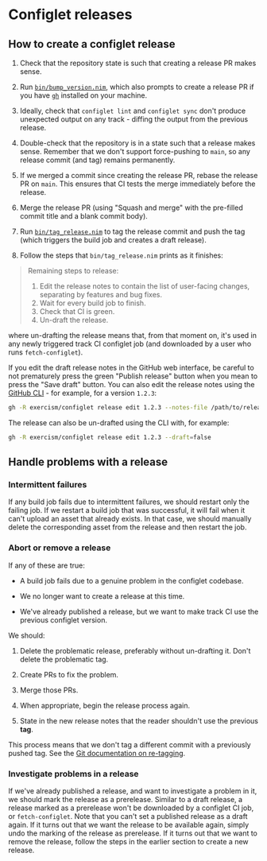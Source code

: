 # Configlet releases

## How to create a configlet release

1. Check that the repository state is such that creating a release PR makes sense.

1. Run [`bin/bump_version.nim`][bump_version], which also prompts to create a release PR if you have [`gh`][gh] installed on your machine.

1. Ideally, check that `configlet lint` and `configlet sync` don't produce unexpected output on any track - diffing the output from the previous release.

1. Double-check that the repository is in a state such that a release makes sense.
   Remember that we don't support force-pushing to `main`, so any release commit (and tag) remains permanently.

1. If we merged a commit since creating the release PR, rebase the release PR on `main`.
   This ensures that CI tests the merge immediately before the release.

1. Merge the release PR (using "Squash and merge" with the pre-filled commit title and a blank commit body).

1. Run [`bin/tag_release.nim`][tag_release] to tag the release commit and push the tag (which triggers the build job and creates a draft release).

1. Follow the steps that `bin/tag_release.nim` prints as it finishes:

> Remaining steps to release:
>
> 1. Edit the release notes to contain the list of user-facing changes,
>    separating by features and bug fixes.
> 2. Wait for every build job to finish.
> 3. Check that CI is green.
> 4. Un-draft the release.

where un-drafting the release means that, from that moment on, it's used in any newly triggered track CI configlet job (and downloaded by a user who runs `fetch-configlet`).

If you edit the draft release notes in the GitHub web interface, be careful to not prematurely press the green "Publish release" button when you mean to press the "Save draft" button.
You can also edit the release notes using the [GitHub CLI][gh] - for example, for a version `1.2.3`:

```sh
gh -R exercism/configlet release edit 1.2.3 --notes-file /path/to/release_notes.md
```

The release can also be un-drafted using the CLI with, for example:

```sh
gh -R exercism/configlet release edit 1.2.3 --draft=false
```

## Handle problems with a release

### Intermittent failures

If any build job fails due to intermittent failures, we should restart only the failing job.
If we restart a build job that was successful, it will fail when it can't upload an asset that already exists.
In that case, we should manually delete the corresponding asset from the release and then restart the job.

### Abort or remove a release

If any of these are true:

- A build job fails due to a genuine problem in the configlet codebase.

- We no longer want to create a release at this time.

- We've already published a release, but we want to make track CI use the previous configlet version.

We should:

1. Delete the problematic release, preferably without un-drafting it.
   Don't delete the problematic tag.

1. Create PRs to fix the problem.

1. Merge those PRs.

1. When appropriate, begin the release process again.

1. State in the new release notes that the reader shouldn't use the previous **tag**.

This process means that we don't tag a different commit with a previously pushed tag.
See the [Git documentation on re-tagging][git-re-tag].

### Investigate problems in a release

If we've already published a release, and want to investigate a problem in it, we should mark the release as a prerelease.
Similar to a draft release, a release marked as a prerelease won't be downloaded by a configlet CI job, or `fetch-configlet`.
Note that you can't set a published release as a draft again.
If it turns out that we want the release to be available again, simply undo the marking of the release as prerelease.
If it turns out that we want to remove the release, follow the steps in the earlier section to create a new release.

[bump_version]: https://github.com/exercism/configlet/blob/main/bin/bump_version.nim
[gh]: https://github.com/cli/cli
[git-re-tag]: https://git-scm.com/docs/git-tag#_on_re_tagging
[tag_release]: https://github.com/exercism/configlet/blob/main/bin/tag_release.nim
